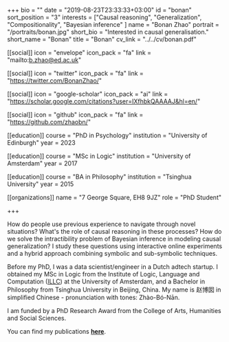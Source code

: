 +++
bio = ""
date = "2019-08-23T23:33:33+03:00"
id = "bonan"
sort_position = "3"
interests = ["Causal reasoning", "Generalization", "Compositionality", "Bayesian inference" ]
name = "Bonan Zhao"
portrait = "/portraits/bonan.jpg"
short_bio = "Interested in causal generalisation."
short_name = "Bonan"
title = "Bonan"
cv_link = "../../cv/bonan.pdf"

[[social]]
    icon = "envelope"
    icon_pack = "fa"
    link = "mailto:b.zhao@ed.ac.uk"

[[social]]
    icon = "twitter"
    icon_pack = "fa"
    link = "https://twitter.com/BonanZhao/"

[[social]]
    icon = "google-scholar"
    icon_pack = "ai"
    link = "https://scholar.google.com/citations?user=IXfhbkQAAAAJ&hl=en/"

[[social]]
    icon = "github"
    icon_pack = "fa"
    link = "https://github.com/zhaobn/"

[[education]]
    course = "PhD in Psychology"
    institution = "University of Edinburgh"
    year = 2023

[[education]]
    course = "MSc in Logic"
    institution = "University of Amsterdam"
    year = 2017

[[education]]
    course = "BA in Philosophy"
    institution = "Tsinghua University"
    year = 2015

[[organizations]]
    name = "7 George Square, EH8 9JZ"
    role = "PhD Student"

+++

<!-- You can write $\LaTeX$ and *Markdown* here. -->

How do people use previous experience to navigate through novel situations?
What's the role of causal reasoning in these processes?
How do we solve the intractibility problem of Bayesian inference in modeling causal generalization?
I study these questions using interactive online experiments and a hybrid approach combining symbolic and sub-symbolic techniques.

Before my PhD, I was a data scientist/engineer in a Dutch adtech startup.
I obtained my MSc in Logic from the Institute of Logic, Language and Computation ([ILLC](https://www.illc.uva.nl/)) at the University of Amsterdam,
and a Bachelor in Philosophy from Tsinghua University in Beijing, China.
My name is 赵博囡 in simplified Chinese - pronunciation with tones: Zhào-Bó-Nān.

I am funded by a PhD Research Award from the College of Arts, Humanities and Social Sciences.

You can find my publications [**here**](/publication/).
